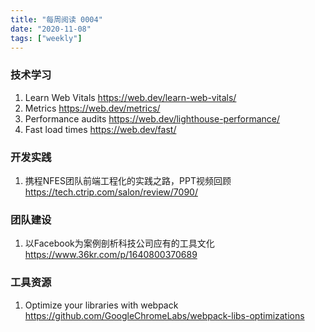 ```yaml
---
title: "每周阅读 0004"
date: "2020-11-08"
tags: ["weekly"]
---
```


### 技术学习
1. Learn Web Vitals https://web.dev/learn-web-vitals/
2. Metrics https://web.dev/metrics/
3. Performance audits https://web.dev/lighthouse-performance/
4. Fast load times https://web.dev/fast/

### 开发实践
1. 携程NFES团队前端工程化的实践之路，PPT视频回顾 https://tech.ctrip.com/salon/review/7090/

### 团队建设
1. 以Facebook为案例剖析科技公司应有的工具文化 https://www.36kr.com/p/1640800370689

### 工具资源
1. Optimize your libraries with webpack https://github.com/GoogleChromeLabs/webpack-libs-optimizations